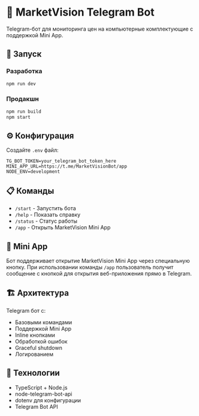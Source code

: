 # 🤖 MarketVision Telegram Bot

Telegram-бот для мониторинга цен на компьютерные комплектующие с поддержкой Mini App.

## 🚀 Запуск

### Разработка
```bash
npm run dev
```

### Продакшн
```bash
npm run build
npm start
```

## ⚙️ Конфигурация

Создайте `.env` файл:
```env
TG_BOT_TOKEN=your_telegram_bot_token_here
MINI_APP_URL=https://t.me/MarketVisionBot/app
NODE_ENV=development
```

## 📋 Команды

- `/start` - Запустить бота
- `/help` - Показать справку
- `/status` - Статус работы
- `/app` - Открыть MarketVision Mini App

## 📱 Mini App

Бот поддерживает открытие MarketVision Mini App через специальную кнопку. При использовании команды `/app` пользователь получит сообщение с кнопкой для открытия веб-приложения прямо в Telegram.

## 🏗️ Архитектура

Telegram бот с:
- Базовыми командами
- Поддержкой Mini App
- Inline кнопками
- Обработкой ошибок
- Graceful shutdown
- Логированием

## 🔧 Технологии

- TypeScript + Node.js
- node-telegram-bot-api
- dotenv для конфигурации
- Telegram Bot API